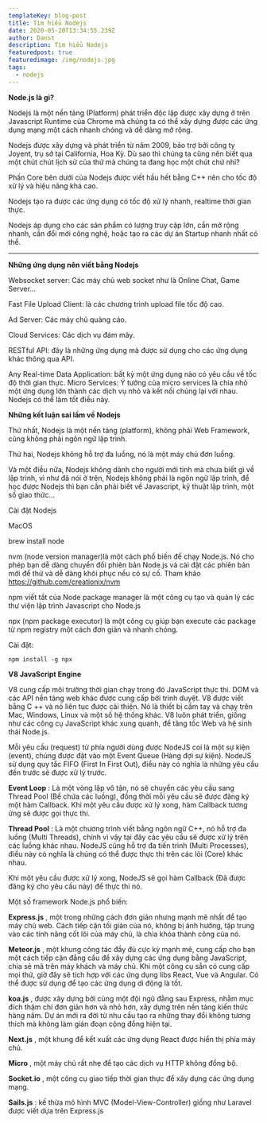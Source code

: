 ```yaml
---
templateKey: blog-post
title: Tìm hiểu Nodejs
date: 2020-05-20T13:34:55.239Z
author: Danst
description: Tìm hiểu Nodejs
featuredpost: true
featuredimage: /img/nodejs.jpg
tags:
  - nodejs
---
```

**Node.js là gì?**

Nodejs là một nền tảng (Platform) phát triển độc lập được xây dựng ở trên Javascript Runtime của Chrome mà chúng ta có thể xây dựng được các ứng dụng mạng một cách nhanh chóng và dễ dàng mở rộng.

Nodejs được xây dựng và phát triển từ năm 2009, bảo trợ bởi công ty Joyent, trụ sở tại California, Hoa Kỳ. Dù sao thì chúng ta cũng nên biết qua một chút chút lịch sử của thứ mà chúng ta đang học một chút chứ nhỉ?

Phần Core bên dưới của Nodejs được viết hầu hết bằng C++ nên cho tốc độ xử lý và hiệu năng khá cao.

Nodejs tạo ra được các ứng dụng có tốc độ xử lý nhanh, realtime thời gian thực.

Nodejs áp dụng cho các sản phẩm có lượng truy cập lớn, cần mở rộng nhanh, cần đổi mới công nghệ, hoặc tạo ra các dự án Startup nhanh nhất có thể.

- - -

**Những ứng dụng nên viết bằng Nodejs**

Websocket server: Các máy chủ web socket như là Online Chat, Game Server…

Fast File Upload Client: là các chương trình upload file tốc độ cao.

Ad Server: Các máy chủ quảng cáo.

Cloud Services: Các dịch vụ đám mây.

RESTful API: đây là những ứng dụng mà được sử dụng cho các ứng dụng khác thông qua API.

Any Real-time Data Application: bất kỳ một ứng dụng nào có yêu cầu về tốc độ thời gian thực. Micro Services: Ý tưởng của micro services là chia nhỏ một ứng dụng lớn thành các dịch vụ nhỏ và kết nối chúng lại với nhau. Nodejs có thể làm tốt điều này.

**Những kết luận sai lầm về Nodejs**

Thứ nhất, Nodejs là một nền tảng (platform), không phải Web Framework, cũng không phải ngôn ngữ lập trình.

Thứ hai, Nodejs không hỗ trợ đa luồng, nó là một máy chủ đơn luồng.

Và một điều nữa, Nodejs không dành cho người mới tinh mà chưa biết gì về lập trình, vì như đã nói ở trên, Nodejs không phải là ngôn ngữ lập trình, để học được Nodejs thì bạn cần phải biết về Javascript, kỹ thuật lập trình, một số giao thức…

Cài đặt Nodejs

MacOS

brew install node

nvm (node version manager)là một cách phổ biến để chạy Node.js. Nó cho phép bạn dễ dàng chuyển đổi phiên bản Node.js và cài đặt các phiên bản mới để thử và dễ dàng khôi phục nếu có sự cố. Tham khảo <https://github.com/creationix/nvm>

npm viết tắt của Node package manager là một công cụ tạo và quản lý các thư viện lập trình Javascript cho Node.js

npx (npm package executor) là một công cụ giúp bạn execute các package từ npm registry một cách đơn giản và nhanh chóng. 

Cài đặt: 

```
npm install -g npx
```

**V8 JavaScript Engine**

V8 cung cấp môi trường thời gian chạy trong đó JavaScript thực thi. DOM và các API nền tảng web khác được cung cấp bởi trình duyệt. V8 được viết bằng C ++ và nó liên tục được cải thiện. Nó là thiết bị cầm tay và chạy trên Mac, Windows, Linux và một số hệ thống khác. V8 luôn phát triển, giống như các công cụ JavaScript khác xung quanh, để tăng tốc Web và hệ sinh thái Node.js.

Mỗi yêu cầu (request) từ phía người dùng được NodeJS coi là một sự kiện (event), chúng được đặt vào một Event Queue (Hàng đợi sự kiện). NodeJS sử dụng quy tắc FIFO (First In First Out), điều này có nghĩa là những yêu cầu đến trước sẽ được xử lý trước.

**Event Loop**
 : Là một vòng lặp vô tận, nó sẽ chuyển các yêu cầu sang Thread Pool (Bể chứa các luồng), đồng thời mỗi yêu cầu sẽ được đăng ký một hàm Callback. Khi một yêu cầu được xử lý xong, hàm Callback tương ứng sẽ được gọi thực thi.

**Thread Pool**
 : Là một chương trình viết bằng ngôn ngữ C++, nó hỗ trợ đa luồng (Multi Threads), chính vì vậy tại đây các yêu cầu sẽ được xử lý trên các luồng khác nhau. NodeJS cũng hỗ trợ đa tiến trình (Multi Processes), điều này có nghĩa là chúng có thể được thực thi trên các lõi (Core) khác nhau.

Khi một yêu cầu được xử lý xong, NodeJS sẽ gọi hàm Callback (Đã được đăng ký cho yêu cầu này) để thực thi nó.



Một số framework Node.js phổ biến:

**Express.js** , một trong những cách đơn giản nhưng mạnh mẽ nhất để tạo máy chủ web. Cách tiếp cận tối giản của nó, không bị ảnh hưởng, tập trung vào các tính năng cốt lõi của máy chủ, là chìa khóa thành công của nó.

**Meteor.js** , một khung công tác đầy đủ cực kỳ mạnh mẽ, cung cấp cho bạn một cách tiếp cận đẳng cấu để xây dựng các ứng dụng bằng JavaScript, chia sẻ mã trên máy khách và máy chủ. Khi một công cụ sẵn có cung cấp mọi thứ, giờ đây sẽ tích hợp với các ứng dụng libs React, Vue và Angular. Có thể được sử dụng để tạo các ứng dụng di động là tốt.

**koa.js** , được xây dựng bởi cùng một đội ngũ đằng sau Express, nhằm mục đích thậm chí đơn giản hơn và nhỏ hơn, xây dựng trên nền tảng kiến ​​thức hàng năm. Dự án mới ra đời từ nhu cầu tạo ra những thay đổi không tương thích mà không làm gián đoạn cộng đồng hiện tại.

**Next.js** , một khung để kết xuất các ứng dụng React được hiển thị phía máy chủ.

**Micro** , một máy chủ rất nhẹ để tạo các dịch vụ HTTP không đồng bộ.

**Socket.io** , một công cụ giao tiếp thời gian thực để xây dựng các ứng dụng mạng.

**Sails.js** :  kế thừa mô hình MVC (Model-View-Controller) giống như Laravel được viết dựa trên Express.js

